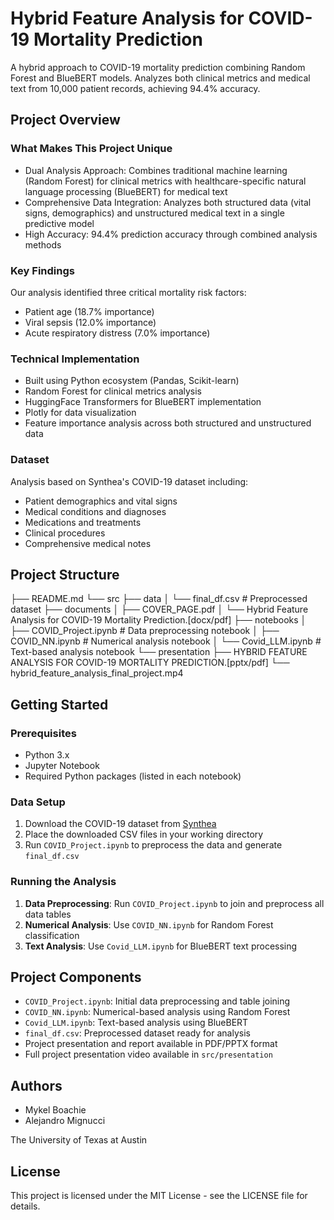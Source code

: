 # Hybrid Feature Analysis for COVID-19 Mortality Prediction

A hybrid approach to COVID-19 mortality prediction combining Random Forest and BlueBERT models. Analyzes both clinical metrics and medical text from 10,000 patient records, achieving 94.4% accuracy.

## Project Overview
### What Makes This Project Unique

- Dual Analysis Approach: Combines traditional machine learning (Random Forest) for clinical metrics with healthcare-specific natural language processing (BlueBERT) for medical text
- Comprehensive Data Integration: Analyzes both structured data (vital signs, demographics) and unstructured medical text in a single predictive model
- High Accuracy: 94.4% prediction accuracy through combined analysis methods

### Key Findings
Our analysis identified three critical mortality risk factors:

- Patient age (18.7% importance)
- Viral sepsis (12.0% importance)
- Acute respiratory distress (7.0% importance)

### Technical Implementation

- Built using Python ecosystem (Pandas, Scikit-learn)
- Random Forest for clinical metrics analysis
- HuggingFace Transformers for BlueBERT implementation
- Plotly for data visualization
- Feature importance analysis across both structured and unstructured data

### Dataset
Analysis based on Synthea's COVID-19 dataset including:

- Patient demographics and vital signs
- Medical conditions and diagnoses
- Medications and treatments
- Clinical procedures
- Comprehensive medical notes

## Project Structure
├── README.md
└── src
├── data
│   └── final_df.csv          # Preprocessed dataset
├── documents
│   ├── COVER_PAGE.pdf
│   └── Hybrid Feature Analysis for COVID-19 Mortality Prediction.[docx/pdf]
├── notebooks
│   ├── COVID_Project.ipynb   # Data preprocessing notebook
│   ├── COVID_NN.ipynb        # Numerical analysis notebook
│   └── Covid_LLM.ipynb       # Text-based analysis notebook
└── presentation
├── HYBRID FEATURE ANALYSIS FOR COVID-19 MORTALITY PREDICTION.[pptx/pdf]
└── hybrid_feature_analysis_final_project.mp4


## Getting Started

### Prerequisites
- Python 3.x
- Jupyter Notebook
- Required Python packages (listed in each notebook)

### Data Setup
1. Download the COVID-19 dataset from [Synthea](https://synthea.mitre.org/downloads)
2. Place the downloaded CSV files in your working directory
3. Run `COVID_Project.ipynb` to preprocess the data and generate `final_df.csv`

### Running the Analysis
1. **Data Preprocessing**: Run `COVID_Project.ipynb` to join and preprocess all data tables
2. **Numerical Analysis**: Use `COVID_NN.ipynb` for Random Forest classification
3. **Text Analysis**: Use `Covid_LLM.ipynb` for BlueBERT text processing

## Project Components

- `COVID_Project.ipynb`: Initial data preprocessing and table joining
- `COVID_NN.ipynb`: Numerical-based analysis using Random Forest
- `Covid_LLM.ipynb`: Text-based analysis using BlueBERT
- `final_df.csv`: Preprocessed dataset ready for analysis
- Project presentation and report available in PDF/PPTX format
- Full project presentation video available in `src/presentation`

## Authors
- Mykel Boachie
- Alejandro Mignucci

The University of Texas at Austin

## License
This project is licensed under the MIT License - see the LICENSE file for details.
